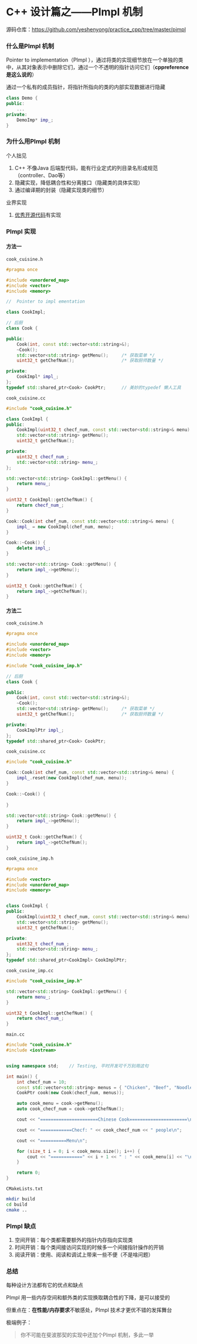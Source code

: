 # C++ 设计篇之——PImpl 机制

源码仓库：https://github.com/yeshenyong/practice_cpp/tree/master/pimpl

### 什么是PImpl 机制

Pointer to implementation（PImpl ），通过将类的实现细节放在一个单独的类中，从其对象表示中删除它们，通过一个不透明的指针访问它们（**cppreference 是这么说的**）

通过一个私有的成员指针，将指针所指向的类的内部实现数据进行隐藏

```c++
class Demo {
public:
	...
private:
	DemoImp* imp_;
}
```

### 为什么用PImpl  机制

个人拙见

1. C++ 不像Java 后端型代码，能有行业定式的列目录名形成规范（controller、Dao等）
2. 隐藏实现，降低耦合性和分离接口（隐藏类的具体实现）
3. 通过编译期的封装（隐藏实现类的细节）

业界实现

1. [优秀开源代码](https://github.com/alibaba/graph-learn/blob/6fa48588cfb44b4b1e7abb3b2ceda10e4d55c1c3/graphlearn/src/common/rpc/notification.cc#L32)有实现

### PImpl  实现

#### 方法一

`cook_cuisine.h`

```cpp
#pragma once

#include <unordered_map>
#include <vector>
#include <memory>

//  Pointer to impl ementation

class CookImpl;

// 后厨
class Cook {

public:
    Cook(int, const std::vector<std::string>&);
    ~Cook();
    std::vector<std::string> getMenu();     /* 获取菜单 */
    uint32_t getChefNum();                  /* 获取厨师数量 */

private:
    CookImpl* impl_;
};
typedef std::shared_ptr<Cook> CookPtr;		// 美妙的typedef 懒人工具
```

`cook_cuisine.cc`

```cpp
#include "cook_cuisine.h"

class CookImpl {
public:
    CookImpl(uint32_t checf_num, const std::vector<std::string>& menu):checf_num_(checf_num), menu_(menu) {}
    std::vector<std::string> getMenu();
    uint32_t getChefNum();

private:
    uint32_t checf_num_;
    std::vector<std::string> menu_;
};

std::vector<std::string> CookImpl::getMenu() {
    return menu_;
}

uint32_t CookImpl::getChefNum() {
    return checf_num_;
}

Cook::Cook(int chef_num, const std::vector<std::string>& menu) {
    impl_ = new CookImpl(chef_num, menu);
}

Cook::~Cook() {
    delete impl_;
}

std::vector<std::string> Cook::getMenu() {
    return impl_->getMenu();
}

uint32_t Cook::getChefNum() {
    return impl_->getChefNum();
}
```

#### 方法二

`cook_cuisine.h`

```cpp
#pragma once

#include <unordered_map>
#include <vector>
#include <memory>

#include "cook_cuisine_imp.h"

// 后厨
class Cook {

public:
    Cook(int, const std::vector<std::string>&);
    ~Cook();
    std::vector<std::string> getMenu();     /* 获取菜单 */
    uint32_t getChefNum();                  /* 获取厨师数量 */

private:
    CookImplPtr impl_;
};
typedef std::shared_ptr<Cook> CookPtr;
```

`cook_cuisine.cc`

```cpp
#include "cook_cuisine.h"

Cook::Cook(int chef_num, const std::vector<std::string>& menu) {
    impl_.reset(new CookImpl(chef_num, menu));
}

Cook::~Cook() {
    
}

std::vector<std::string> Cook::getMenu() {
    return impl_->getMenu();
}

uint32_t Cook::getChefNum() {
    return impl_->getChefNum();
}
```

`cook_cuisine_imp.h`

```cpp
#pragma once

#include <vector>
#include <unordered_map>
#include <memory>


class CookImpl {
public:
    CookImpl(uint32_t checf_num, const std::vector<std::string>& menu):checf_num_(checf_num), menu_(menu) {}
    std::vector<std::string> getMenu();
    uint32_t getChefNum();

private:
    uint32_t checf_num_;
    std::vector<std::string> menu_;
};
typedef std::shared_ptr<CookImpl> CookImplPtr;
```

`cook_cusine_imp.cc`

```cpp
#include "cook_cuisine_imp.h"

std::vector<std::string> CookImpl::getMenu() {
    return menu_;
}

uint32_t CookImpl::getChefNum() {
    return checf_num_;
}
```

`main.cc`

```cpp
#include "cook_cuisine.h"
#include <iostream>


using namespace std;    // Testing, 平时开发可千万别用这句

int main() {
    int checf_num = 10;
    const std::vector<std::string> menus = { "Chicken", "Beef", "Noodle", "Milk" };
    CookPtr cook(new Cook(checf_num, menus));

    auto cook_menu = cook->getMenu();
    auto cook_checf_num = cook->getChefNum();

    cout << "======================Chinese Cook======================\n";

    cout << "============Checf: " << cook_checf_num << " people\n";

    cout << "==========Menu\n";

    for (size_t i = 0; i < cook_menu.size(); i++) {
        cout << "============" << i + 1 << " : " << cook_menu[i] << "\n";
    }

    return 0;
}
```

`CMakeLists.txt`

```sh
mkdir build
cd build
cmake ..
```

### PImpl 缺点

1. 空间开销：每个类都需要额外的指针内存指向实现类
2. 时间开销：每个类间接访问实现的时候多一个间接指针操作的开销
3. 阅读开销：使用、阅读和调试上带来一些不便（不是啥问题）

### 总结

每种设计方法都有它的优点和缺点

PImpl 用一些内存空间和额外类的实现换取耦合性的下降，是可以接受的



但重点在：**在性能/内存要求**不敏感处，PImpl 技术才更优不错的发挥舞台

极端例子：

> 你不可能在斐波那契的实现中还加个PImpl 机制，多此一举






















